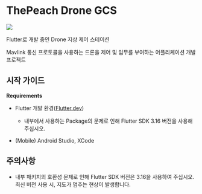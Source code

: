 # ThePeach Drone GCS

<img src="https://img.shields.io/badge/Flutter-02569B?style=for-the-badge&logo=flutter&logoColor=white">

Flutter로 개발 중인 Drone 지상 제어 스테이션

Mavlink 통신 프로토콜을 사용하는 드론을 제어 및 임무를 부여하는 어플리케이션 개발 프로젝트

## 시작 가이드

__Requirements__
- Flutter 개발 환경([Flutter.dev](https://flutter.dev/))
   
   - 내부에서 사용하는 Package의 문제로 인해 Flutter SDK 3.16 버전을 사용해 주십시오.

- (Mobile) Android Studio, XCode

## 주의사항
- 내부 패키지의 호환성 문제로 인해 Flutter SDK 버전은 3.16을 사용하여 주십시오. 최신 버전 사용 시, 지도가 멈추는 현상이 발생합니다.
